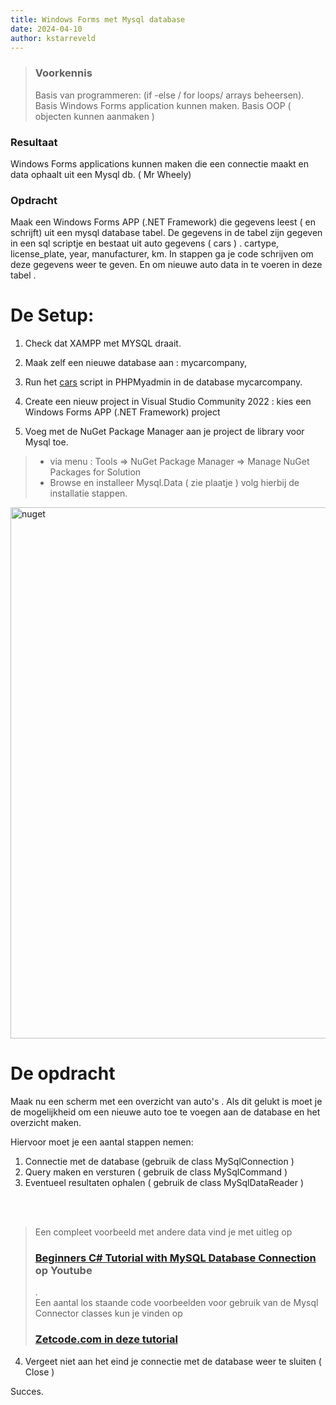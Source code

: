 ```yaml
---
title: Windows Forms met Mysql database
date: 2024-04-10
author: kstarreveld
---
```


> ### Voorkennis
> Basis van programmeren: (if -else / for loops/ arrays beheersen). 
> Basis Windows Forms application kunnen maken.
> Basis OOP  ( objecten kunnen aanmaken )

### Resultaat
Windows Forms applications kunnen maken die een connectie maakt en data ophaalt uit een Mysql db. ( Mr Wheely)

### Opdracht
Maak een  Windows Forms APP (.NET Framework) die gegevens leest ( en schrijft) uit een mysql
database tabel. De gegevens in de tabel zijn gegeven in een sql scriptje en bestaat uit auto gegevens ( cars ) . cartype, license_plate, year, manufacturer, km.
In stappen ga je code schrijven om deze gegevens weer te geven. En om nieuwe auto data in te voeren in deze tabel .

# De Setup:

1. Check dat XAMPP met MYSQL draait.
2. Maak zelf een nieuwe database aan : mycarcompany,
3. Run het [cars]({{'/_assets/csharp/mysql/cars.sql'}}) script in PHPMyadmin in de database mycarcompany.

4. Create een  nieuw project in Visual Studio Community 2022 : kies een  Windows Forms APP (.NET Framework) project
5. Voeg met de NuGet Package Manager aan je project de library voor Mysql toe.
 >   * via menu : Tools => NuGet Package Manager => Manage NuGet Packages for Solution
>  * Browse en installeer Mysql.Data ( zie plaatje ) volg hierbij de installatie stappen. 
>
<img src="{{ '/_assets/csharp/mysql/nuget.png'  }}" alt="nuget" style="width:850px">

# De opdracht

Maak nu een scherm met een overzicht van auto's . Als dit gelukt is moet je de mogelijkheid om een nieuwe auto toe te voegen aan de database en het overzicht maken.

Hiervoor moet je een aantal stappen nemen:
1. Connectie met de database (gebruik de class MySqlConnection )
2. Query maken en versturen ( gebruik de class  MySqlCommand )
3. Eventueel resultaten ophalen ( gebruik de class MySqlDataReader )
<br>
<br>

>Een compleet voorbeeld met andere data vind je met uitleg op <h3>[Beginners C# Tutorial with MySQL Database Connection]({{'https://youtu.be/qjrbEZk9_ZQ?feature=shared'}}) op Youtube</h3>.<br>
>Een aantal los staande code voorbeelden voor gebruik van de Mysql Connector classes kun je vinden op <h3>[Zetcode.com in deze tutorial]({{'https://zetcode.com/csharp/mysql/'}})</h3>

4. Vergeet niet aan het eind je connectie met de database weer te sluiten ( Close )

Succes.